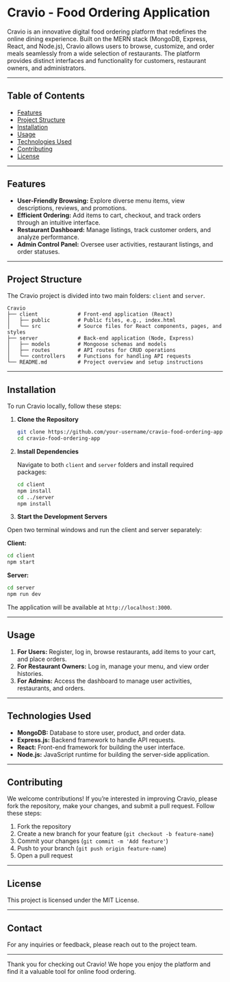 # Cravio - Food Ordering Application

Cravio is an innovative digital food ordering platform that redefines the online dining experience. Built on the MERN stack (MongoDB, Express, React, and Node.js), Cravio allows users to browse, customize, and order meals seamlessly from a wide selection of restaurants. The platform provides distinct interfaces and functionality for customers, restaurant owners, and administrators.

---

## Table of Contents
- [Features](#features)
- [Project Structure](#project-structure)
- [Installation](#installation)
- [Usage](#usage)
- [Technologies Used](#technologies-used)
- [Contributing](#contributing)
- [License](#license)

---

## Features
- **User-Friendly Browsing:** Explore diverse menu items, view descriptions, reviews, and promotions.
- **Efficient Ordering:** Add items to cart, checkout, and track orders through an intuitive interface.
- **Restaurant Dashboard:** Manage listings, track customer orders, and analyze performance.
- **Admin Control Panel:** Oversee user activities, restaurant listings, and order statuses.

---

## Project Structure
The Cravio project is divided into two main folders: `client` and `server`.

```
Cravio
├── client             # Front-end application (React)
│   ├── public         # Public files, e.g., index.html
│   └── src            # Source files for React components, pages, and styles
├── server             # Back-end application (Node, Express)
│   ├── models         # Mongoose schemas and models
│   ├── routes         # API routes for CRUD operations
│   └── controllers    # Functions for handling API requests
└── README.md          # Project overview and setup instructions
```

---

## Installation
To run Cravio locally, follow these steps:

1. **Clone the Repository**
   ```bash
   git clone https://github.com/your-username/cravio-food-ordering-app.git
   cd cravio-food-ordering-app
   ```

2. **Install Dependencies**

   Navigate to both `client` and `server` folders and install required packages:

   ```bash
   cd client
   npm install
   cd ../server
   npm install
   ```

3.  **Start the Development Servers**

   Open two terminal windows and run the client and server separately:

   **Client:**
   ```bash
   cd client
   npm start
   ```

   **Server:**
   ```bash
   cd server
   npm run dev
   ```

   The application will be available at `http://localhost:3000`.

---

## Usage
1. **For Users:** Register, log in, browse restaurants, add items to your cart, and place orders.
2. **For Restaurant Owners:** Log in, manage your menu, and view order histories.
3. **For Admins:** Access the dashboard to manage user activities, restaurants, and orders.

---

## Technologies Used
- **MongoDB:** Database to store user, product, and order data.
- **Express.js:** Backend framework to handle API requests.
- **React:** Front-end framework for building the user interface.
- **Node.js:** JavaScript runtime for building the server-side application.

---

## Contributing
We welcome contributions! If you’re interested in improving Cravio, please fork the repository, make your changes, and submit a pull request. Follow these steps:

1. Fork the repository
2. Create a new branch for your feature (`git checkout -b feature-name`)
3. Commit your changes (`git commit -m 'Add feature'`)
4. Push to your branch (`git push origin feature-name`)
5. Open a pull request

---

## License
This project is licensed under the MIT License.

---

## Contact
For any inquiries or feedback, please reach out to the project team.

---

Thank you for checking out Cravio! We hope you enjoy the platform and find it a valuable tool for online food ordering.
```
